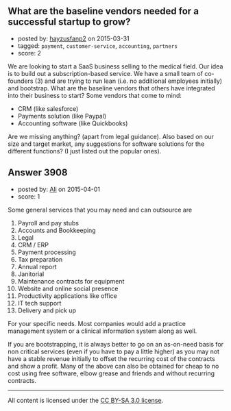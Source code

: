 ## What are the baseline vendors needed for a successful startup to grow?

- posted by: [hayzusfanp2](https://stackexchange.com/users/6064117/hayzusfanp2) on 2015-03-31
- tagged: `payment`, `customer-service`, `accounting`, `partners`
- score: 2

<p>We are looking to start a SaaS business selling to the medical field. Our idea is to build out a subscription-based service. We have a small team of co-founders (3) and are trying to run lean (i.e. no additional employees initially) and bootstrap. What are the baseline vendors that others have integrated into their business to start? Some vendors that come to mind:</p>

<ul>
<li>CRM (like salesforce)</li>
<li>Payments solution (like Paypal)</li>
<li>Accounting software (like Quickbooks)</li>
</ul>

<p>Are we missing anything? (apart from legal guidance). Also based on our size and target market, any suggestions for software solutions for the different functions? (I just listed out the popular ones).</p>



## Answer 3908

- posted by: [Ali](https://stackexchange.com/users/2815644/ali) on 2015-04-01
- score: 1

<p>Some general services that you may need and can outsource are</p>

<ol>
<li>Payroll and pay stubs</li>
<li>Accounts and Bookkeeping</li>
<li>Legal</li>
<li>CRM / ERP</li>
<li>Payment processing</li>
<li>Tax preparation</li>
<li>Annual report</li>
<li>Janitorial</li>
<li>Maintenance contracts for equipment</li>
<li>Website and online social presence</li>
<li>Productivity applications like office</li>
<li>IT tech support</li>
<li>Delivery and pick up</li>
</ol>

<p>For your specific needs. Most companies would add a practice management system or a clinical information system along as well. </p>

<p>If you are bootstrapping, it is always better to go on an as-on-need basis for non critical services (even if you have to pay a little higher) as you may not have a stable revenue initially to offset the recurring cost of the contracts and show a profit. Many of the above can also be obtained for cheap to no cost using free software, elbow grease and friends and without recurring contracts. </p>




---

All content is licensed under the [CC BY-SA 3.0 license](https://creativecommons.org/licenses/by-sa/3.0/).
